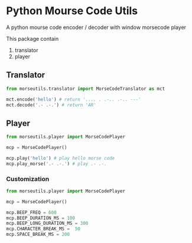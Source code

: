 # Python Mourse Code Utils

A python mourse code encoder / decoder with window morsecode player

This package contain
1. translator
2. player

## Translator
```python
from morseutils.translator import MorseCodeTranslator as mct

mct.encode('hello') # return '.... . .-.. .-.. ---'
mct.decode('.- .-.') # return 'AR'
```
## Player

```python
from morseutils.player import MorseCodePlayer

mcp = MorseCodePlayer() 

mcp.play('hello') # play hello morse code
mcp.play_morse('.- .-.') # play .- .-.
```

### Customization
```python
from morseutils.player import MorseCodePlayer

mcp = MorseCodePlayer() 

mcp.BEEP_FREQ = 600
mcp.BEEP_DURATION_MS = 100
mcp.BEEP_LONG_DURATION_MS = 300
mcp.CHARACTER_BREAK_MS =  50
mcp.SPACE_BREAK_MS = 200
```